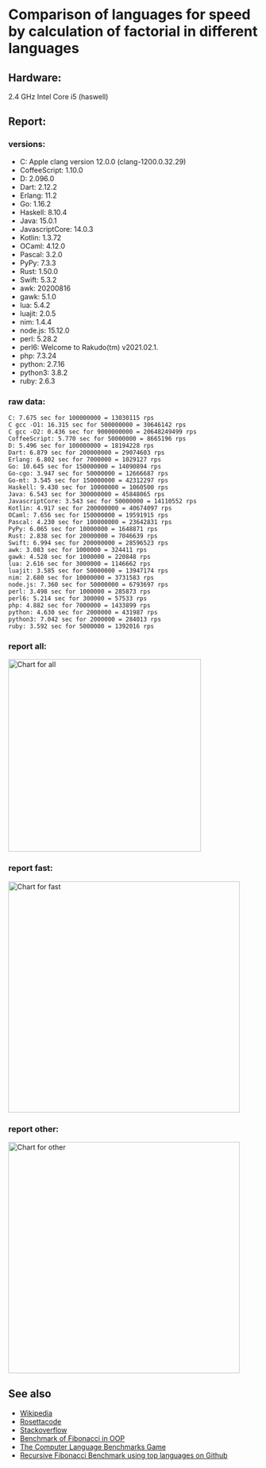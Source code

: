 Comparison of languages for speed by calculation of factorial in different languages
====================================================================================

Hardware:
---------
2.4 GHz Intel Core i5 (haswell)

Report:
-------
### versions:

  * C: Apple clang version 12.0.0 (clang-1200.0.32.29)
  * CoffeeScript: 1.10.0
  * D: 2.096.0
  * Dart: 2.12.2
  * Erlang: 11.2
  * Go: 1.16.2
  * Haskell: 8.10.4
  * Java: 15.0.1
  * JavascriptCore: 14.0.3
  * Kotlin: 1.3.72
  * OCaml: 4.12.0
  * Pascal: 3.2.0
  * PyPy: 7.3.3
  * Rust: 1.50.0
  * Swift: 5.3.2
  * awk: 20200816
  * gawk: 5.1.0
  * lua: 5.4.2
  * luajit: 2.0.5
  * nim: 1.4.4
  * node.js: 15.12.0
  * perl: 5.28.2
  * perl6: Welcome to Rakudo(tm) v2021.02.1.
  * php: 7.3.24
  * python: 2.7.16
  * python3: 3.8.2
  * ruby: 2.6.3


### raw data:

    C: 7.675 sec for 100000000 = 13030115 rps
    C gcc -O1: 16.315 sec for 500000000 = 30646142 rps
    C gcc -O2: 0.436 sec for 9000000000 = 20648249499 rps
    CoffeeScript: 5.770 sec for 50000000 = 8665196 rps
    D: 5.496 sec for 100000000 = 18194228 rps
    Dart: 6.879 sec for 200000000 = 29074603 rps
    Erlang: 6.802 sec for 7000000 = 1029127 rps
    Go: 10.645 sec for 150000000 = 14090894 rps
    Go-cgo: 3.947 sec for 50000000 = 12666687 rps
    Go-mt: 3.545 sec for 150000000 = 42312297 rps
    Haskell: 9.430 sec for 10000000 = 1060500 rps
    Java: 6.543 sec for 300000000 = 45848065 rps
    JavascriptCore: 3.543 sec for 50000000 = 14110552 rps
    Kotlin: 4.917 sec for 200000000 = 40674097 rps
    OCaml: 7.656 sec for 150000000 = 19591915 rps
    Pascal: 4.230 sec for 100000000 = 23642831 rps
    PyPy: 6.065 sec for 10000000 = 1648871 rps
    Rust: 2.838 sec for 20000000 = 7046639 rps
    Swift: 6.994 sec for 200000000 = 28596523 rps
    awk: 3.083 sec for 1000000 = 324411 rps
    gawk: 4.528 sec for 1000000 = 220848 rps
    lua: 2.616 sec for 3000000 = 1146662 rps
    luajit: 3.585 sec for 50000000 = 13947174 rps
    nim: 2.680 sec for 10000000 = 3731583 rps
    node.js: 7.360 sec for 50000000 = 6793697 rps
    perl: 3.498 sec for 1000000 = 285873 rps
    perl6: 5.214 sec for 300000 = 57533 rps
    php: 4.882 sec for 7000000 = 1433899 rps
    python: 4.630 sec for 2000000 = 431987 rps
    python3: 7.042 sec for 2000000 = 284013 rps
    ruby: 3.592 sec for 5000000 = 1392016 rps


### report all:

<img alt="Chart for all" width="388" src="https://chart.googleapis.com/chart?cht=bhs&chs=582x515&chd=t%3A45848064%2C42312297%2C40674096%2C30646141%2C29074603%2C28596522%2C23642830%2C19591915%2C18194227%2C14110551%2C14090893%2C13947173%2C13030114%2C12666687%2C8665196%2C7046638%2C6793697%2C3731583%2C1648871%2C1433898%2C1392015%2C1146661%2C1060499%2C1029127%2C431986%2C324410%2C285872%2C284012%2C220848&chco=4d89f9&chbh=12&chds=0,45848064.9533815&chxt=x,y,r&chxl=1%3A%7Cgawk%7Cpython3%7Cperl%7Cawk%7Cpython%7CErlang%7CHaskell%7Clua%7Cruby%7Cphp%7CPyPy%7Cnim%7Cnode.js%7CRust%7CCoffeeScript%7CGo-cgo%7CC%7Cluajit%7CGo%7CJavascriptCore%7CD%7COCaml%7CPascal%7CSwift%7CDart%7CC%20gcc%20-O1%7CKotlin%7CGo-mt%7CJava%7C2%3A%7C220848%20rps%7C284012%20rps%7C285872%20rps%7C324410%20rps%7C431986%20rps%7C1029127%20rps%7C1060499%20rps%7C1146661%20rps%7C1392015%20rps%7C1433898%20rps%7C1648871%20rps%7C3731583%20rps%7C6793697%20rps%7C7046638%20rps%7C8665196%20rps%7C12666687%20rps%7C13030114%20rps%7C13947173%20rps%7C14090893%20rps%7C14110551%20rps%7C18194227%20rps%7C19591915%20rps%7C23642830%20rps%7C28596522%20rps%7C29074603%20rps%7C30646141%20rps%7C40674096%20rps%7C42312297%20rps%7C45848064%20rps%7C0%3A%7C0%20%25%7C10%20%25%7C20%20%25%7C30%20%25%7C40%20%25%7C50%20%25%7C60%20%25%7C70%20%25%7C80%20%25%7C90%20%25%7C100%20%25">

### report fast:

<img alt="Chart for fast" width="466" src="https://chart.googleapis.com/chart?cht=bhs&chs=700x328&chd=t%3A45848064%2C42312297%2C40674096%2C30646141%2C29074603%2C28596522%2C23642830%2C19591915%2C18194227%2C14110551%2C14090893%2C13947173%2C13030114%2C12666687%2C8665196%2C7046638%2C6793697%2C3731583&chco=4d89f9&chbh=12&chds=0,45848064.9533815&chxt=x,y,r&chxl=1%3A%7Cnim%7Cnode.js%7CRust%7CCoffeeScript%7CGo-cgo%7CC%7Cluajit%7CGo%7CJavascriptCore%7CD%7COCaml%7CPascal%7CSwift%7CDart%7CC%20gcc%20-O1%7CKotlin%7CGo-mt%7CJava%7C2%3A%7C3731583%20rps%7C6793697%20rps%7C7046638%20rps%7C8665196%20rps%7C12666687%20rps%7C13030114%20rps%7C13947173%20rps%7C14090893%20rps%7C14110551%20rps%7C18194227%20rps%7C19591915%20rps%7C23642830%20rps%7C28596522%20rps%7C29074603%20rps%7C30646141%20rps%7C40674096%20rps%7C42312297%20rps%7C45848064%20rps%7C0%3A%7C0%20%25%7C10%20%25%7C20%20%25%7C30%20%25%7C40%20%25%7C50%20%25%7C60%20%25%7C70%20%25%7C80%20%25%7C90%20%25%7C100%20%25">

### report other:

<img alt="Chart for other" width="466" src="https://chart.googleapis.com/chart?cht=bhs&chs=700x209&chd=t%3A1648871%2C1433898%2C1392015%2C1146661%2C1060499%2C1029127%2C431986%2C324410%2C285872%2C284012%2C220848&chco=4d89f9&chbh=12&chds=0,1648871.22398184&chxt=x,y,r&chxl=1%3A%7Cgawk%7Cpython3%7Cperl%7Cawk%7Cpython%7CErlang%7CHaskell%7Clua%7Cruby%7Cphp%7CPyPy%7C2%3A%7C220848%20rps%7C284012%20rps%7C285872%20rps%7C324410%20rps%7C431986%20rps%7C1029127%20rps%7C1060499%20rps%7C1146661%20rps%7C1392015%20rps%7C1433898%20rps%7C1648871%20rps%7C0%3A%7C0%20%25%7C10%20%25%7C20%20%25%7C30%20%25%7C40%20%25%7C50%20%25%7C60%20%25%7C70%20%25%7C80%20%25%7C90%20%25%7C100%20%25">



See also
--------

  * [Wikipedia](http://en.wikipedia.org/wiki/Factorial)
  * [Rosettacode](http://rosettacode.org/wiki/Factorial)
  * [Stackoverflow](http://stackoverflow.com/questions/23930/factorial-algorithms-in-different-languages)
  * [Benchmark of Fibonacci in OOP](https://github.com/Balancer/benchmarks-fib-obj)
  * [The Computer Language Benchmarks Game](http://benchmarksgame.alioth.debian.org)
  * [Recursive Fibonacci Benchmark using top languages on Github](https://github.com/drujensen/fib)

